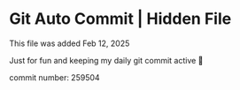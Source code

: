 # Git Auto Commit | Hidden File

This file was added Feb 12, 2025

Just for fun and keeping my daily git commit active 🤪

commit number: 259504
